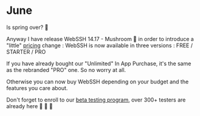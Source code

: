 # June

Is spring over? :sunflower:

Anyway I have release WebSSH 14.17 - Mushroom :mushroom: in order to introduce a "little" [pricing](/documentation/pricing/) change : WebSSH is now available in three versions : FREE / STARTER / PRO

If you have already bought our "Unlimited" In App Purchase, it's the same as the rebranded "PRO" one. So no worry at all.

Otherwise you can now buy WebSSH depending on your budget and the features you care about.

Don't forget to enroll to our [beta testing program](/documentation/becoming-external-tester/), over 300+ testers are already here :two_men_holding_hands: :couple: :two_women_holding_hands:
